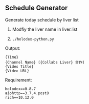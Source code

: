 ## Schedule Generator

Generate today schedule by liver list

1. Modfiy the liver name in liver.list

2. `./holodex-python.py`

Output:

```
{Time}
{Channel Name} ({Collabs Liver} 合作)
{Video Title}
{Video URL}
```

Requirement:

```
holodex==0.8.7
aiohttp==3.7.4.post0
rich==10.12.0
```
